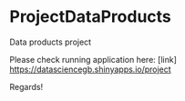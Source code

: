 # ProjectDataProducts
Data products project

Please check running application here: [link] https://datasciencegb.shinyapps.io/project

Regards!
